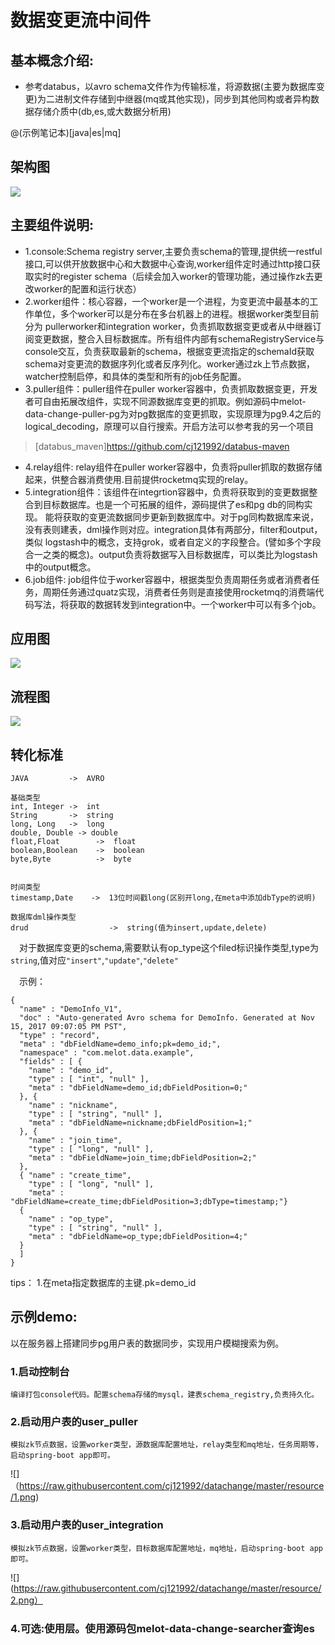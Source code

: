 # 数据变更流中间件 
  
## 基本概念介绍:
  - 参考databus，以avro schema文件作为传输标准，将源数据(主要为数据库变更)为二进制文件存储到中继器(mq或其他实现)，同步到其他同构或者异构数据存储介质中(db,es,或大数据分析用)

@(示例笔记本)[java|es|mq]

## 架构图
![](https://raw.githubusercontent.com/cj121992/datachange/master/resource/%E6%95%B0%E6%8D%AE%E5%8F%98%E6%9B%B4%E6%B5%81%E6%9E%B6%E6%9E%84.png)
## 主要组件说明:
   - 1.console:Schema registry server,主要负责schema的管理,提供统一restful接口,可以供开放数据中心和大数据中心查询,worker组件定时通过http接口获取实时的register schema（后续会加入worker的管理功能，通过操作zk去更改worker的配置和运行状态）
   - 2.worker组件：核心容器，一个worker是一个进程，为变更流中最基本的工作单位，多个worker可以是分布在多台机器上的进程。根据worker类型目前分为
   pullerworker和integration worker，负责抓取数据变更或者从中继器订阅变更数据，整合入目标数据库。所有组件内部有schemaRegistryService与console交互，负责获取最新的schema，根据变更流指定的schemaId获取schema对变更流的数据序列化或者反序列化。worker通过zk上节点数据，watcher控制启停，和具体的类型和所有的job任务配置。
   - 3.puller组件：puller组件在puller worker容器中，负责抓取数据变更，开发者可自由拓展改组件，实现不同源数据库变更的抓取。例如源码中melot-data-change-puller-pg为对pg数据库的变更抓取，实现原理为pg9.4之后的logical_decoding，原理可以自行搜索。开启方法可以参考我的另一个项目
   > [databus_maven]https://github.com/cj121992/databus-maven
   - 4.relay组件: relay组件在puller worker容器中，负责将puller抓取的数据存储起来，供整合器消费使用.目前提供rocketmq实现的relay。
   - 5.integration组件：该组件在integrtion容器中，负责将获取到的变更数据整合到目标数据库。也是一个可拓展的组件，源码提供了es和pg db的同构实现。
   能将获取的变更流数据同步更新到数据库中。对于pg同构数据库来说，没有表则建表，dml操作则对应。integration具体有两部分，filter和output，类似
   logstash中的概念，支持grok，或者自定义的字段整合。(譬如多个字段合一之类的概念)。output负责将数据写入目标数据库，可以类比为logstash中的output概念。
   - 6.job组件: job组件位于worker容器中，根据类型负责周期任务或者消费者任务，周期任务通过quatz实现，消费者任务则是直接使用rocketmq的消费端代码写法，将获取的数据转发到integration中。一个worker中可以有多个job。
## 应用图
![](https://raw.githubusercontent.com/cj121992/datachange/master/resource/clipboard.png)

## 流程图
![](https://raw.githubusercontent.com/cj121992/datachange/master/resource/ES%E6%A8%A1%E5%9E%8B%E5%8F%98%E6%9B%B4%E6%B5%81%E7%A8%8B%E5%9B%BE.png)


## 转化标准
```
JAVA         ->  AVRO

基础类型
int, Integer ->  int
String       ->  string
long, Long   ->  long
double, Double -> double
float,Float        ->  float
boolean,Boolean    ->  boolean
byte,Byte          ->  byte


时间类型
timestamp,Date    ->  13位时间戳long(区别开long,在meta中添加dbType的说明)

数据库dml操作类型
drud                  ->  string(值为insert,update,delete)
```
&ensp;&ensp;对于数据库变更的schema,需要默认有op_type这个filed标识操作类型,type为```string```,值对应```"insert"```,```"update"```,```"delete"```

&ensp;&ensp;示例：
```
{
  "name" : "DemoInfo_V1",
  "doc" : "Auto-generated Avro schema for DemoInfo. Generated at Nov 15, 2017 09:07:05 PM PST",
  "type" : "record",
  "meta" : "dbFieldName=demo_info;pk=demo_id;",
  "namespace" : "com.melot.data.example",
  "fields" : [ {
    "name" : "demo_id",
    "type" : [ "int", "null" ],
    "meta" : "dbFieldName=demo_id;dbFieldPosition=0;"
  }, {
    "name" : "nickname",
    "type" : [ "string", "null" ],
    "meta" : "dbFieldName=nickname;dbFieldPosition=1;"
  }, {
    "name" : "join_time",
    "type" : [ "long", "null" ],
    "meta" : "dbFieldName=join_time;dbFieldPosition=2;"
  }, 
  { "name" : "create_time",
    "type" : [ "long", "null" ],
    "meta" : "dbFieldName=create_time;dbFieldPosition=3;dbType=timestamp;"}
  {
    "name" : "op_type",
    "type" : [ "string", "null" ],
    "meta" : "dbFieldName=op_type;dbFieldPosition=4;"
  }
  ]
}
```

tips：
1.在meta指定数据库的主键.pk=demo_id

## 示例demo:
  以在服务器上搭建同步pg用户表的数据同步，实现用户模糊搜索为例。
  
### 1.启动控制台
    编译打包console代码。配置schema存储的mysql，建表schema_registry,负责持久化。

### 2.启动用户表的user_puller
    模拟zk节点数据，设置worker类型，源数据库配置地址，relay类型和mq地址，任务周期等，启动spring-boot app即可。
   ![]（https://raw.githubusercontent.com/cj121992/datachange/master/resource/1.png)
### 3.启动用户表的user_integration
    模拟zk节点数据，设置worker类型，目标数据库配置地址，mq地址，启动spring-boot app即可。
   ![] (https://raw.githubusercontent.com/cj121992/datachange/master/resource/2.png）
### 4.可选:使用层。使用源码包melot-data-change-searcher查询es
